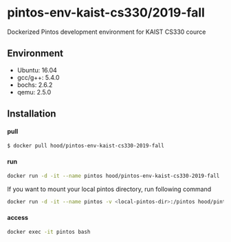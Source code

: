 # pintos-env-kaist-cs330/2019-fall

Dockerized Pintos development environment for KAIST CS330 cource

## Environment

- Ubuntu: 16.04
- gcc/g++: 5.4.0
- bochs: 2.6.2
- qemu: 2.5.0

## Installation

#### pull

```bash
$ docker pull hood/pintos-env-kaist-cs330-2019-fall
```

#### run

```bash
docker run -d -it --name pintos hood/pintos-env-kaist-cs330-2019-fall
```

If you want to mount your local pintos directory, run following command 
```bash
docker run -d -it --name pintos -v <local-pintos-dir>:/pintos hood/pintos-env-kaist-cs330-2019-fall
```

#### access

```bash
docker exec -it pintos bash
```
